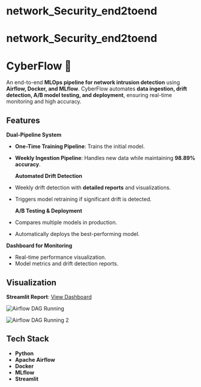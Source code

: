 # network_Security_end2toend

# network_Security_end2toend

# CyberFlow 🚀

An end-to-end **MLOps pipeline for network intrusion detection** using **Airflow, Docker, and MLflow**. CyberFlow automates **data ingestion, drift detection, A/B model testing, and deployment**, ensuring real-time monitoring and high accuracy.

## Features

**Dual-Pipeline System**

- **One-Time Training Pipeline**: Trains the initial model.
- **Weekly Ingestion Pipeline**: Handles new data while maintaining **98.89% accuracy**.

  **Automated Drift Detection**

- Weekly drift detection with **detailed reports** and visualizations.
- Triggers model retraining if significant drift is detected.

  **A/B Testing & Deployment**

- Compares multiple models in production.
- Automatically deploys the best-performing model.

**Dashboard for Monitoring**

- Real-time performance visualization.
- Model metrics and drift detection reports.

## Visualization

**Streamlit Report**: [View Dashboard](https://network-weeklyreport.streamlit.app/)

![Airflow DAG Running](result_images_readme/Screenshot%202025-02-04%20at%208.51.36%E2%80%AFpm-1.png)

![Airflow DAG Running 2](result_images_readme/Screenshot%202025-02-04%20at%208.51.58%E2%80%AFpm.png)

## Tech Stack

- **Python**
- **Apache Airflow**
- **Docker**
- **MLflow**
- **Streamlit**
